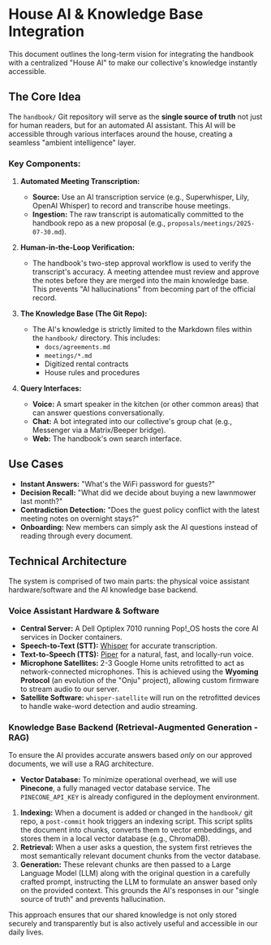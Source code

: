 # House AI & Knowledge Base Integration

This document outlines the long-term vision for integrating the handbook with a centralized "House AI" to make our collective's knowledge instantly accessible.

## The Core Idea

The `handbook/` Git repository will serve as the **single source of truth** not just for human readers, but for an automated AI assistant. This AI will be accessible through various interfaces around the house, creating a seamless "ambient intelligence" layer.

### Key Components:

1.  **Automated Meeting Transcription:**
    *   **Source:** Use an AI transcription service (e.g., Superwhisper, Lily, OpenAI Whisper) to record and transcribe house meetings.
    *   **Ingestion:** The raw transcript is automatically committed to the handbook repo as a new proposal (e.g., `proposals/meetings/2025-07-30.md`).

2.  **Human-in-the-Loop Verification:**
    *   The handbook's two-step approval workflow is used to verify the transcript's accuracy. A meeting attendee must review and approve the notes before they are merged into the main knowledge base. This prevents "AI hallucinations" from becoming part of the official record.

3.  **The Knowledge Base (The Git Repo):**
    *   The AI's knowledge is strictly limited to the Markdown files within the `handbook/` directory. This includes:
        *   `docs/agreements.md`
        *   `meetings/*.md`
        *   Digitized rental contracts
        *   House rules and procedures

4.  **Query Interfaces:**
    *   **Voice:** A smart speaker in the kitchen (or other common areas) that can answer questions conversationally.
    *   **Chat:** A bot integrated into our collective's group chat (e.g., Messenger via a Matrix/Beeper bridge).
    *   **Web:** The handbook's own search interface.

## Use Cases

-   **Instant Answers:** "What's the WiFi password for guests?"
-   **Decision Recall:** "What did we decide about buying a new lawnmower last month?"
-   **Contradiction Detection:** "Does the guest policy conflict with the latest meeting notes on overnight stays?"
-   **Onboarding:** New members can simply ask the AI questions instead of reading through every document.

## Technical Architecture

The system is comprised of two main parts: the physical voice assistant hardware/software and the AI knowledge base backend.

### Voice Assistant Hardware & Software

*   **Central Server:** A Dell Optiplex 7010 running Pop!_OS hosts the core AI services in Docker containers.
*   **Speech-to-Text (STT):** [Whisper](https://github.com/openai/whisper) for accurate transcription.
*   **Text-to-Speech (TTS):** [Piper](https://github.com/rhasspy/piper) for a natural, fast, and locally-run voice.
*   **Microphone Satellites:** 2-3 Google Home units retrofitted to act as network-connected microphones. This is achieved using the **Wyoming Protocol** (an evolution of the "Onju" project), allowing custom firmware to stream audio to our server.
*   **Satellite Software:** `whisper-satellite` will run on the retrofitted devices to handle wake-word detection and audio streaming.

### Knowledge Base Backend (Retrieval-Augmented Generation - RAG)

To ensure the AI provides accurate answers based *only* on our approved documents, we will use a RAG architecture.

*   **Vector Database:** To minimize operational overhead, we will use **Pinecone**, a fully managed vector database service. The `PINECONE_API_KEY` is already configured in the deployment environment.

1.  **Indexing:** When a document is added or changed in the `handbook/` git repo, a `post-commit` hook triggers an indexing script. This script splits the document into chunks, converts them to vector embeddings, and stores them in a local vector database (e.g., ChromaDB).
2.  **Retrieval:** When a user asks a question, the system first retrieves the most semantically relevant document chunks from the vector database.
3.  **Generation:** These relevant chunks are then passed to a Large Language Model (LLM) along with the original question in a carefully crafted prompt, instructing the LLM to formulate an answer based only on the provided context. This grounds the AI's responses in our "single source of truth" and prevents hallucination.

This approach ensures that our shared knowledge is not only stored securely and transparently but is also actively useful and accessible in our daily lives. 